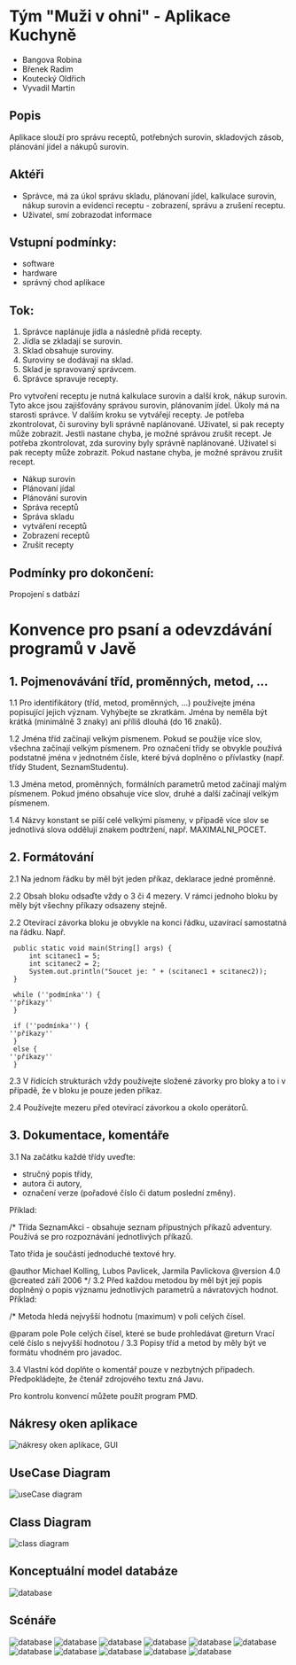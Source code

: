 # Tým "Muži v ohni"   - Aplikace Kuchyně
* Bangova Robina
* Břenek Radim
* Koutecký Oldřich
* Vyvadil Martin
## Popis
Aplikace slouží pro správu receptů, potřebných surovin, skladových zásob, plánování jídel a nákupů surovin.
## Aktéři
*	Správce, má za úkol správu skladu, plánovaní jídel, kalkulace surovin, nákup surovin a evidenci receptu - zobrazení, správu a zrušení receptu. 
*	Uživatel, smí zobrazodat informace
## Vstupní podmínky:
* software 
* hardware
* správný chod aplikace
## Tok:
1.	Správce naplánuje jídla a následně přidá recepty. 
2.	Jídla se zkladají se surovin. 
3.	Sklad obsahuje suroviny. 
4.	Suroviny se dodávají na sklad. 
5.	Sklad je spravovaný správcem. 
6.	Správce spravuje recepty. 

Pro vytvoření receptu je nutná kalkulace surovin a další krok, nákup surovin. Tyto akce jsou zajišťovány správou surovin, plánovaním jídel. Úkoly má na starosti správce. V dalším kroku se vytvářejí recepty. Je potřeba zkontrolovat, či suroviny byli správně naplánované. Uživatel, si pak recepty může zobrazit. Jestli nastane chyba, je možné správou zrušit recept. Je potřeba zkontrolovat, zda suroviny byly správně naplánované. Uživatel si pak recepty může zobrazit. Pokud nastane chyba, je možné správou zrušit recept.
*	Nákup surovin 
*	Plánovaní jídal 
*	Plánování surovin 
*	Správa receptů 
*	Správa skladu 
*	vytváření receptů 
*	Zobrazení receptů 
*	Zrušit recepty 
## Podmínky pro dokončení:
Propojení s datbází 

# Konvence pro psaní a odevzdávání programů v Javě
## 1. Pojmenovávání tříd, proměnných, metod, ...
1.1 Pro identifikátory (tříd, metod, proměnných, ...) používejte jména popisující jejich význam. Vyhýbejte se zkratkám. Jména by neměla být krátká (minimálně 3 znaky) ani příliš dlouhá (do 16 znaků).

1.2 Jména tříd začínají velkým písmenem. Pokud se použije více slov, všechna začínají velkým písmenem. Pro označení třídy se obvykle používá podstatné jména v jednotném čísle, které bývá doplněno o přívlastky (např. třídy Student, SeznamStudentu).

1.3 Jména metod, proměnných, formálních parametrů metod začínají malým písmenem. Pokud jméno obsahuje více slov, druhé a další začínají velkým písmenem.

1.4 Názvy konstant se píší celé velkými písmeny, v případě více slov se jednotlivá slova oddělují znakem podtržení, např. MAXIMALNI_POCET.

## 2. Formátování
2.1 Na jednom řádku by měl být jeden příkaz, deklarace jedné proměnné.

2.2 Obsah bloku odsaďte vždy o 3 či 4 mezery. V rámci jednoho bloku by měly být všechny příkazy odsazeny stejně.

2.2 Otevírací závorka bloku je obvykle na konci řádku, uzavírací samostatná na řádku. Např.

     public static void main(String[] args) {
         int scitanec1 = 5;
         int scitanec2 = 2;
         System.out.println("Soucet je: " + (scitanec1 + scitanec2));
     }

     while (''podmínka'') {
 	''příkazy''
     }

     if (''podmínka'') {
 	''příkazy''
     }
     else {
 	''příkazy''
     }
2.3 V řídících strukturách vždy používejte složené závorky pro bloky a to i v případě, že v bloku je pouze jeden příkaz.

2.4 Používejte mezeru před otevírací závorkou a okolo operátorů.

## 3. Dokumentace, komentáře
3.1 Na začátku každé třídy uveďte:

- stručný popis třídy, 
- autora či autory, 
- označení verze (pořadové číslo či datum poslední změny).

Příklad:

 /*
   Třída SeznamAkci - obsahuje seznam přípustných příkazů adventury.
   Používá se pro rozpoznávání jednotlivých příkazů.
 
   Tato třída je součástí jednoduché textové hry.
 
 @author     Michael Kolling, Lubos Pavlicek, Jarmila Pavlickova
 @version    4.0
 @created    září 2006
 */
3.2 Před každou metodou by měl být její popis doplněný o popis významu jednotlivých parametrů a návratových hodnot. Příklad:

 /*
  Metoda hledá nejvyšší hodnotu (maximum) v poli celých čísel.

 @param pole Pole celých čísel, které se bude prohledávat
 @return Vrací celé číslo s nejvyšší hodnotou
 /
3.3 Popisy tříd a metod by měly být ve formátu vhodném pro javadoc.

3.4 Vlastní kód doplňte o komentář pouze v nezbytných případech. Předpokládejte, že čtenář zdrojového textu zná Javu.

Pro kontrolu konvencí můžete použít program PMD.
## Nákresy oken aplikace
![nákresy oken aplikace, GUI](https://raw.githubusercontent.com/kouo00/obrazky/master/nakres.png)
## UseCase Diagram
![useCase diagram](https://raw.githubusercontent.com/kouo00/obrazky/master/useCase.png)
## Class Diagram
![class diagram](https://raw.githubusercontent.com/kouo00/obrazky/master/classDiagram.png)
## Konceptuální model databáze
![database](https://raw.githubusercontent.com/kouo00/obrazky/master/database.png)
## Scénáře
![database](https://raw.githubusercontent.com/kouo00/obrazky/master/1.png)
![database](https://raw.githubusercontent.com/kouo00/obrazky/master/2.png)
![database](https://raw.githubusercontent.com/kouo00/obrazky/master/3.png)
![database](https://raw.githubusercontent.com/kouo00/obrazky/master/4.png)
![database](https://raw.githubusercontent.com/kouo00/obrazky/master/5png)
![database](https://raw.githubusercontent.com/kouo00/obrazky/master/6.png)
![database](https://raw.githubusercontent.com/kouo00/obrazky/master/7.png)
![database](https://raw.githubusercontent.com/kouo00/obrazky/master/8.png)
![database](https://raw.githubusercontent.com/kouo00/obrazky/master/9.png)
![database](https://raw.githubusercontent.com/kouo00/obrazky/master/10.png)
![database](https://raw.githubusercontent.com/kouo00/obrazky/master/11.png)